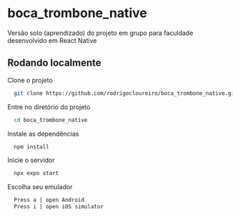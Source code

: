# boca_trombone_native
Versão solo (aprendizado) do projeto em grupo para faculdade desenvolvido em React Native

## Rodando localmente

Clone o projeto

```bash
  git clone https://github.com/rodrigocloureiro/boca_trombone_native.git
```

Entre no diretório do projeto

```bash
  cd boca_trombone_native
```

Instale as dependências

```bash
  npm install
```

Inicie o servidor

```bash
  npx expo start
```

Escolha seu emulador

```bash
  Press a | open Android
  Press i | open iOS simulator
```
